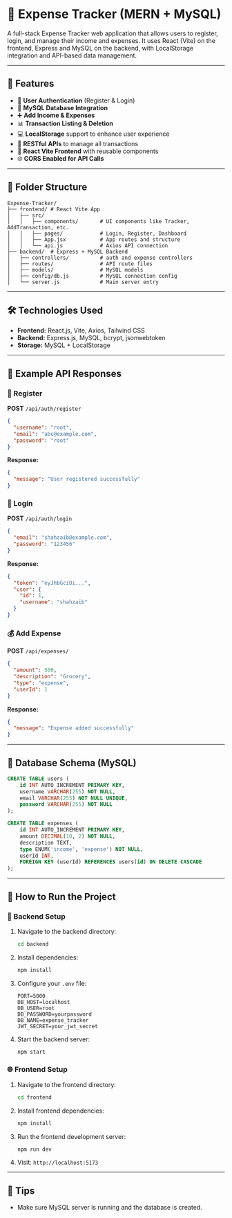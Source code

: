 
# 💸 Expense Tracker (MERN + MySQL)

A full-stack Expense Tracker web application that allows users to register, login, and manage their income and expenses. It uses React (Vite) on the frontend, Express and MySQL on the backend, with LocalStorage integration and API-based data management.

---

## 🧩 Features

- 🔐 **User Authentication** (Register & Login)
- 💾 **MySQL Database Integration**
- ➕ **Add Income & Expenses**
- 📊 **Transaction Listing & Deletion**
- 💻 **LocalStorage** support to enhance user experience
- 📡 **RESTful APIs** to manage all transactions
- 🎨 **React Vite Frontend** with reusable components
- 🌐 **CORS Enabled for API Calls**

---

## 📁 Folder Structure

```
Expense-Tracker/
├── frontend/ # React Vite App
│   ├── src/
│   │   ├── components/       # UI components like Tracker, AddTransaction, etc.
│   │   ├── pages/            # Login, Register, Dashboard
│   │   ├── App.jsx           # App routes and structure
│   │   └── api.js            # Axios API connection
├── backend/  # Express + MySQL Backend
│   ├── controllers/          # auth and expense controllers
│   ├── routes/               # API route files
│   ├── models/               # MySQL models
│   ├── config/db.js          # MySQL connection config
│   └── server.js             # Main server entry
```

---

## 🛠️ Technologies Used

- **Frontend:** React.js, Vite, Axios, Tailwind CSS
- **Backend:** Express.js, MySQL, bcrypt, jsonwebtoken
- **Storage:** MySQL + LocalStorage

---

## 🧪 Example API Responses

### 🔐 Register

**POST** `/api/auth/register`
```json
{
  "username": "root",
  "email": "abc@example.com",
  "password": "root"
}
```
**Response:**
```json
{
  "message": "User registered successfully"
}
```

### 🔐 Login

**POST** `/api/auth/login`
```json
{
  "email": "shahzaib@example.com",
  "password": "123456"
}
```
**Response:**
```json
{
  "token": "eyJhbGciOi...",
  "user": {
    "id": 1,
    "username": "shahzaib"
  }
}
```

### 💰 Add Expense

**POST** `/api/expenses/`
```json
{
  "amount": 500,
  "description": "Grocery",
  "type": "expense",
  "userId": 1
}
```
**Response:**
```json
{
  "message": "Expense added successfully"
}
```

---

## 🧱 Database Schema (MySQL)

```sql
CREATE TABLE users (
    id INT AUTO_INCREMENT PRIMARY KEY,
    username VARCHAR(255) NOT NULL,
    email VARCHAR(255) NOT NULL UNIQUE,
    password VARCHAR(255) NOT NULL
);

CREATE TABLE expenses (
    id INT AUTO_INCREMENT PRIMARY KEY,
    amount DECIMAL(10, 2) NOT NULL,
    description TEXT,
    type ENUM('income', 'expense') NOT NULL,
    userId INT,
    FOREIGN KEY (userId) REFERENCES users(id) ON DELETE CASCADE
);
```

---

## 🚀 How to Run the Project

### 🔧 Backend Setup

1. Navigate to the backend directory:
   ```bash
   cd backend
   ```

2. Install dependencies:
   ```bash
   npm install
   ```

3. Configure your `.env` file:
   ```env
   PORT=5000
   DB_HOST=localhost
   DB_USER=root
   DB_PASSWORD=yourpassword
   DB_NAME=expense_tracker
   JWT_SECRET=your_jwt_secret
   ```

4. Start the backend server:
   ```bash
   npm start
   ```

### 🌐 Frontend Setup

1. Navigate to the frontend directory:
   ```bash
   cd frontend
   ```

2. Install frontend dependencies:
   ```bash
   npm install
   ```

3. Run the frontend development server:
   ```bash
   npm run dev
   ```

4. Visit: `http://localhost:5173`

---

## 📌 Tips

- Make sure MySQL server is running and the database is created.
